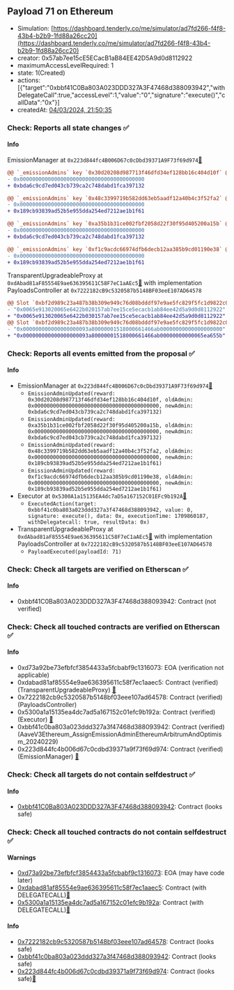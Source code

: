 ## Payload 71 on Ethereum

- Simulation: [https://dashboard.tenderly.co/me/simulator/ad7fd266-f4f8-43b4-b2b9-1fd88a26cc20](https://dashboard.tenderly.co/me/simulator/ad7fd266-f4f8-43b4-b2b9-1fd88a26cc20)
- creator: 0x57ab7ee15cE5ECacB1aB84EE42D5A9d0d8112922
- maximumAccessLevelRequired: 1
- state: 1(Created)
- actions: [{"target":"0xbbf41C0Ba803A023DDD327A3F47468d388093942","withDelegateCall":true,"accessLevel":1,"value":"0","signature":"execute()","callData":"0x"}]
- createdAt: [04/03/2024, 21:50:35](https://etherscan.io/tx/0x7f63cf7a7ed7329051f932ef80b7339b035c85918e99a6be7db3bc2265168ca7)

### Check: Reports all state changes :white_check_mark:

#### Info


EmissionManager at `0x223d844fc4B006D67c0cDbd39371A9F73f69d974`[:ghost:](https://github.com/bgd-labs/aave-address-book "AaveV3Ethereum.EMISSION_MANAGER")
```diff
@@ `_emissionAdmins` key `0x30d20208d987713f46dfd34ef128bb16c404d10f` @@
- 0x0000000000000000000000000000000000000000
+ 0xbda6c9cd7ed043cb739ca2c748dabd1fca397132

@@ `_emissionAdmins` key `0x48c3399719b582dd63eb5aadf12a40b4c3f52fa2` @@
- 0x0000000000000000000000000000000000000000
+ 0x189cb93839ad52b5e955dda254ed7212ae1b1f61

@@ `_emissionAdmins` key `0xa35b1b31ce002fbf2058d22f30f95d405200a15b` @@
- 0x0000000000000000000000000000000000000000
+ 0xbda6c9cd7ed043cb739ca2c748dabd1fca397132

@@ `_emissionAdmins` key `0xf1c9acdc66974dfb6decb12aa385b9cd01190e38` @@
- 0x0000000000000000000000000000000000000000
+ 0x189cb93839ad52b5e955dda254ed7212ae1b1f61

```

TransparentUpgradeableProxy at `0xdAbad81aF85554E9ae636395611C58F7eC1aAEc5`[:ghost:](https://github.com/bgd-labs/aave-address-book "GovernanceV3Ethereum.PAYLOADS_CONTROLLER") with implementation PayloadsController at `0x7222182cB9c5320587b5148BF03eeE107AD64578`
```diff
@@ Slot `0xbf2d989c23a487b38b309e949c76d08bdddf97e9ae5fc829f5fc1d9822c0dd19` @@
- "0x0065e913020065e6422b020157ab7ee15ce5ecacb1ab84ee42d5a9d0d8112922"
+ "0x0065e913020065e6422b030157ab7ee15ce5ecacb1ab84ee42d5a9d0d8112922"
@@ Slot `0xbf2d989c23a487b38b309e949c76d08bdddf97e9ae5fc829f5fc1d9822c0dd1a` @@
- "0x000000000000000000093a80000001518000661466ab00000000000000000000"
+ "0x000000000000000000093a80000001518000661466ab00000000000065ea655b"
```


### Check: Reports all events emitted from the proposal :white_check_mark:

#### Info

- EmissionManager at `0x223d844fc4B006D67c0cDbd39371A9F73f69d974`[:ghost:](https://github.com/bgd-labs/aave-address-book "AaveV3Ethereum.EMISSION_MANAGER")
  - `EmissionAdminUpdated(reward: 0x30d20208d987713f46dfd34ef128bb16c404d10f, oldAdmin: 0x0000000000000000000000000000000000000000, newAdmin: 0xbda6c9cd7ed043cb739ca2c748dabd1fca397132)`
  - `EmissionAdminUpdated(reward: 0xa35b1b31ce002fbf2058d22f30f95d405200a15b, oldAdmin: 0x0000000000000000000000000000000000000000, newAdmin: 0xbda6c9cd7ed043cb739ca2c748dabd1fca397132)`
  - `EmissionAdminUpdated(reward: 0x48c3399719b582dd63eb5aadf12a40b4c3f52fa2, oldAdmin: 0x0000000000000000000000000000000000000000, newAdmin: 0x189cb93839ad52b5e955dda254ed7212ae1b1f61)`
  - `EmissionAdminUpdated(reward: 0xf1c9acdc66974dfb6decb12aa385b9cd01190e38, oldAdmin: 0x0000000000000000000000000000000000000000, newAdmin: 0x189cb93839ad52b5e955dda254ed7212ae1b1f61)`
- Executor at `0x5300A1a15135EA4dc7aD5a167152C01EFc9b192A`[:ghost:](https://github.com/bgd-labs/aave-address-book "AaveV2Ethereum.POOL_ADMIN, AaveV2EthereumAMM.POOL_ADMIN, AaveV3Ethereum.ACL_ADMIN, GovernanceV3Ethereum.EXECUTOR_LVL_1")
  - `ExecutedAction(target: 0xbbf41c0ba803a023ddd327a3f47468d388093942, value: 0, signature: execute(), data: 0x, executionTime: 1709860187, withDelegatecall: true, resultData: 0x)`
- TransparentUpgradeableProxy at `0xdAbad81aF85554E9ae636395611C58F7eC1aAEc5`[:ghost:](https://github.com/bgd-labs/aave-address-book "GovernanceV3Ethereum.PAYLOADS_CONTROLLER") with implementation PayloadsController at `0x7222182cB9c5320587b5148BF03eeE107AD64578`
  - `PayloadExecuted(payloadId: 71)`

### Check: Check all targets are verified on Etherscan :white_check_mark:

#### Info

- 0xbbf41C0Ba803A023DDD327A3F47468d388093942: Contract (not verified) 

### Check: Check all touched contracts are verified on Etherscan :white_check_mark:

#### Info

- 0xd73a92be73efbfcf3854433a5fcbabf9c1316073: EOA (verification not applicable)
- 0xdabad81af85554e9ae636395611c58f7ec1aaec5: Contract (verified) (TransparentUpgradeableProxy) [:ghost:](https://github.com/bgd-labs/aave-address-book "GovernanceV3Ethereum.PAYLOADS_CONTROLLER")
- 0x7222182cb9c5320587b5148bf03eee107ad64578: Contract (verified) (PayloadsController) 
- 0x5300a1a15135ea4dc7ad5a167152c01efc9b192a: Contract (verified) (Executor) [:ghost:](https://github.com/bgd-labs/aave-address-book "AaveV2Ethereum.POOL_ADMIN, AaveV2EthereumAMM.POOL_ADMIN, AaveV3Ethereum.ACL_ADMIN, GovernanceV3Ethereum.EXECUTOR_LVL_1")
- 0xbbf41c0ba803a023ddd327a3f47468d388093942: Contract (verified) (AaveV3Ethereum_AssignEmissionAdminEthereumArbitrumAndOptimism_20240229) 
- 0x223d844fc4b006d67c0cdbd39371a9f73f69d974: Contract (verified) (EmissionManager) [:ghost:](https://github.com/bgd-labs/aave-address-book "AaveV3Ethereum.EMISSION_MANAGER")

### Check: Check all targets do not contain selfdestruct :white_check_mark:

#### Info

- [0xbbf41C0Ba803A023DDD327A3F47468d388093942](https://etherscan.io/address/0xbbf41C0Ba803A023DDD327A3F47468d388093942): Contract (looks safe)

### Check: Check all touched contracts do not contain selfdestruct :white_check_mark:

#### Warnings

- [0xd73a92be73efbfcf3854433a5fcbabf9c1316073](https://etherscan.io/address/0xd73a92be73efbfcf3854433a5fcbabf9c1316073): EOA (may have code later)
- [0xdabad81af85554e9ae636395611c58f7ec1aaec5](https://etherscan.io/address/0xdabad81af85554e9ae636395611c58f7ec1aaec5): Contract (with DELEGATECALL)[:ghost:](https://github.com/bgd-labs/aave-address-book "GovernanceV3Ethereum.PAYLOADS_CONTROLLER")
- [0x5300a1a15135ea4dc7ad5a167152c01efc9b192a](https://etherscan.io/address/0x5300a1a15135ea4dc7ad5a167152c01efc9b192a): Contract (with DELEGATECALL)[:ghost:](https://github.com/bgd-labs/aave-address-book "AaveV2Ethereum.POOL_ADMIN, AaveV2EthereumAMM.POOL_ADMIN, AaveV3Ethereum.ACL_ADMIN, GovernanceV3Ethereum.EXECUTOR_LVL_1")

#### Info

- [0x7222182cb9c5320587b5148bf03eee107ad64578](https://etherscan.io/address/0x7222182cb9c5320587b5148bf03eee107ad64578): Contract (looks safe)
- [0xbbf41c0ba803a023ddd327a3f47468d388093942](https://etherscan.io/address/0xbbf41c0ba803a023ddd327a3f47468d388093942): Contract (looks safe)
- [0x223d844fc4b006d67c0cdbd39371a9f73f69d974](https://etherscan.io/address/0x223d844fc4b006d67c0cdbd39371a9f73f69d974): Contract (looks safe)[:ghost:](https://github.com/bgd-labs/aave-address-book "AaveV3Ethereum.EMISSION_MANAGER")

